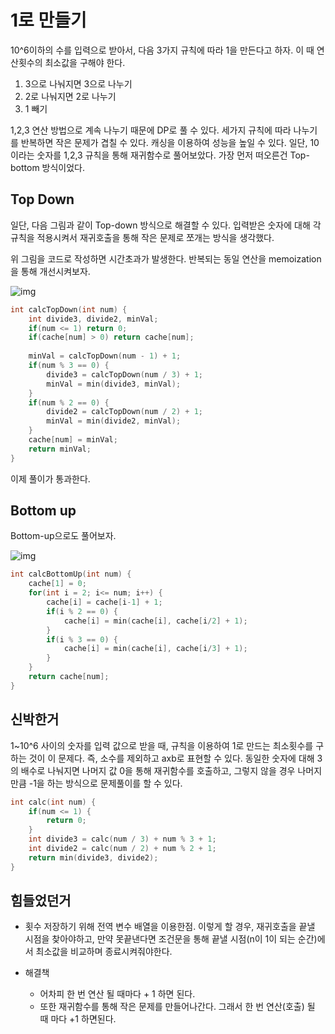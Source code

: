 # 1로 만들기

10^6이하의 수를 입력으로 받아서, 다음 3가지 규칙에 따라 1을 만든다고 하자. 이 때 연산횟수의 최소값을 구해야 한다. 

1. 3으로 나눠지면 3으로 나누기
2. 2로 나눠지면 2로 나누기
3. 1 빼기

1,2,3 연산 방법으로 계속 나누기 때문에 DP로 풀 수 있다. 세가지 규칙에 따라 나누기를 반복하면 작은 문제가 겹칠 수 있다. 캐싱을 이용하여 성능을 높일 수 있다. 일단, 10이라는 숫자를 1,2,3 규칙을 통해 재귀함수로 풀어보았다. 가장 먼저 떠오른건 Top-bottom 방식이었다. 

## Top Down

일단, 다음 그림과 같이 Top-down 방식으로 해결할 수 있다. 입력받은 숫자에 대해 각 규칙을 적용시켜서  재귀호출을 통해 작은 문제로 쪼개는 방식을 생각했다.

위 그림을 코드로 작성하면 시간초과가 발생한다. 반복되는 동일 연산을 memoization을 통해 개선시켜보자.

![img](https://drive.google.com/file/d/1fyf1Q-Zf0V9imqeoMLsjb-H6mFGQI4Ib/view?usp=sharing)

```C++
int calcTopDown(int num) {
    int divide3, divide2, minVal;
    if(num <= 1) return 0;
    if(cache[num] > 0) return cache[num];
    
    minVal = calcTopDown(num - 1) + 1;
    if(num % 3 == 0) {
        divide3 = calcTopDown(num / 3) + 1;
        minVal = min(divide3, minVal);
    }
    if(num % 2 == 0) {
        divide2 = calcTopDown(num / 2) + 1;
        minVal = min(divide2, minVal);
    }
    cache[num] = minVal;
    return minVal;
}
```

이제 풀이가 통과한다.

## Bottom up

Bottom-up으로도 풀어보자.

![img](https://drive.google.com/open?id=1m3AkYHEOlxpQbL25LINg3GxYkE61astC)

```C++
int calcBottomUp(int num) {
    cache[1] = 0;
    for(int i = 2; i<= num; i++) {
        cache[i] = cache[i-1] + 1;
        if(i % 2 == 0) {
            cache[i] = min(cache[i], cache[i/2] + 1);
        }
        if(i % 3 == 0) {
            cache[i] = min(cache[i], cache[i/3] + 1);
        }
    }
    return cache[num];
}
```

## 신박한거

1~10^6 사이의 숫자를 입력 값으로 받을 때, 규칙을 이용하여 1로 만드는 최소횟수를 구하는 것이 이 문제다. 즉, 소수를 제외하고 axb로 표현할 수 있다. 동일한 숫자에 대해 3의 배수로 나눠지면 나머지 값 0을 통해 재귀함수를 호출하고, 그렇지 않을 경우 나머지만큼 -1을 하는 방식으로 문제풀이를 할 수 있다. 

```C++
int calc(int num) {
    if(num <= 1) {
        return 0;
    }
    int divide3 = calc(num / 3) + num % 3 + 1;
    int divide2 = calc(num / 2) + num % 2 + 1;
    return min(divide3, divide2);
}
```


## 힘들었던거

- 횟수 저장하기 위해 전역 변수 배열을 이용한점. 이렇게 할 경우, 재귀호출을 끝낼 시점을 찾아야하고, 만약 못끝낸다면 조건문을 통해 끝낼 시점(n이 1이 되는 순간)에서 최소값을 비교하며 종료시켜줘야한다.

- 해결책
  - 어차피 한 번 연산 될 때마다 + 1 하면 된다.
  - 또한 재귀함수를 통해 작은 문제를 만들어나간다. 그래서 한 번 연산(호출) 될 때 마다 +1 하면된다. 

